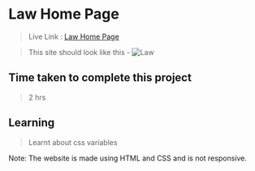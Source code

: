 # Law Home Page

>Live Link : [Law Home Page](https://lawhome-page.netlify.app/)

>This site should look like this - 
![Law](https://raw.githubusercontent.com/aadepeng/law-home-page/main/Law%20Home%20Page.png)

## Time taken to complete this project 
>2 hrs

## Learning 
>Learnt about css variables

Note: The website is made using HTML and CSS and is not responsive.
